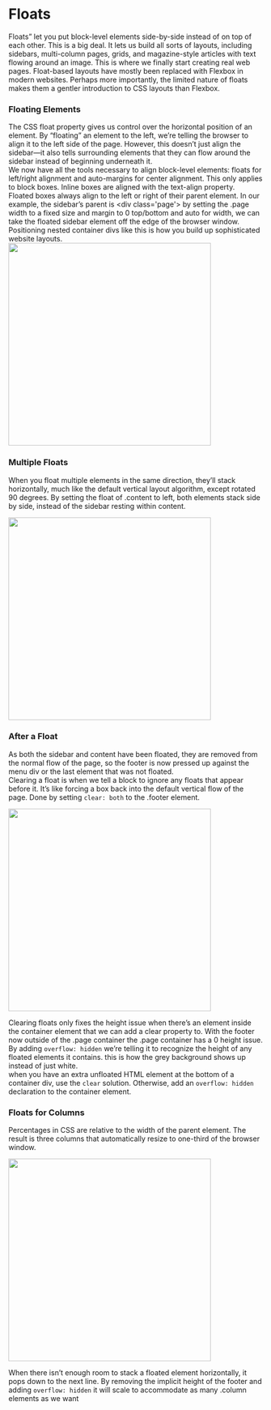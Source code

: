 # Floats

Floats” let you put block-level elements side-by-side instead of on top of each other. This is a big deal. It lets us build all sorts of layouts, including sidebars, multi-column pages, grids, and magazine-style articles with text flowing around an image. This is where we finally start creating real web pages. Float-based layouts have mostly been replaced with Flexbox in modern websites. Perhaps more importantly, the limited nature of floats makes them a gentler introduction to CSS layouts than Flexbox.

### Floating Elements

The CSS float property gives us control over the horizontal position of an element. By “floating” an element to the left, we’re telling the browser to align it to the left side of the page. However, this doesn’t just align the sidebar—it also tells surrounding elements that they can flow around the sidebar instead of beginning underneath it.
<br/>
We now have all the tools necessary to align block-level elements: floats for left/right alignment and auto-margins for center alignment. This only applies to block boxes. Inline boxes are aligned with the text-align property.
<br/>
Floated boxes always align to the left or right of their parent element. In our example, the sidebar’s parent is &lt;div class='page'&gt; by setting the .page width to a fixed size and margin to 0 top/bottom and auto for width, we can take the floated sidebar element off the edge of the browser window. Positioning nested container divs like this is how you build up sophisticated website layouts.
<img src="https://www.internetingishard.com/html-and-css/floats/floating-in-fixed-width-page-a9c965.png" width="400px">

### Multiple Floats

When you float multiple elements in the same direction, they’ll stack horizontally, much like the default vertical layout algorithm, except rotated 90 degrees. By setting the float of .content to left, both elements stack side by side, instead of the sidebar resting within content.

<img src="https://www.internetingishard.com/html-and-css/floats/two-floats-next-to-each-other-37f154.png" width="400px">

### After a Float

As both the sidebar and content have been floated, they are removed from the normal flow of the page, so the footer is now pressed up against the menu div or the last element that was not floated. <br/>
Clearing a float is when we tell a block to ignore any floats that appear before it. It’s like forcing a box back into the default vertical flow of the page. Done by setting ```clear: both``` to the .footer element.

<img src="https://www.internetingishard.com/html-and-css/floats/clearing-a-float-44a4d5.png" width="400px">

Clearing floats only fixes the height issue when there’s an element inside the container element that we can add a clear property to. With the footer now outside of the .page container the .page container has a 0 height issue. <br/>
By adding ```overflow: hidden``` we’re telling it to recognize the height of any floated elements it contains. this is how the grey background shows up instead of just white.
<br/>
when you have an extra unfloated HTML element at the bottom of a container div, use the ```clear``` solution. Otherwise, add an ```overflow: hidden``` declaration to the container element.
<br/>

### Floats for Columns

Percentages in CSS are relative to the width of the parent element. The result is three columns that automatically resize to one-third of the browser window.

<img src="https://www.internetingishard.com/html-and-css/floats/floats-for-columns-8a52b0.png" width="400px">

When there isn’t enough room to stack a floated element horizontally, it pops down to the next line. By removing the implicit height of the footer and adding ```overflow: hidden``` it will scale to accommodate as many .column elements as we want 